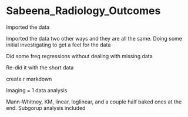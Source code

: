 # Sabeena_Radiology_Outcomes

Imported the data

Imported the data two other ways and they are all the same. Doing some initial investigating to get a feel for the data

Did some freq regressions without dealing with missing data

Re-did it with the short data

create r markdown

Imaging = 1 data analysis

Mann-Whitney, KM, linear, loglinear, and a couple half baked ones at the end. Subgorup analysis included